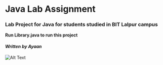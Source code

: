 # Java Lab Assignment

### Lab Project for Java for students studied in BIT Lalpur campus

**Run Library.java to run this project**

#### ***Written by Ayaan***

![Alt Text](https://media.giphy.com/media/vFKqnCdLPNOKc/giphy.gif)

